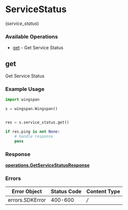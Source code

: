 # ServiceStatus
(*service_status*)

### Available Operations

* [get](#get) - Get Service Status

## get

Get Service Status

### Example Usage

```python
import wingspan

s = wingspan.Wingspan()


res = s.service_status.get()

if res.ping is not None:
    # handle response
    pass
```


### Response

**[operations.GetServiceStatusResponse](../../models/operations/getservicestatusresponse.md)**
### Errors

| Error Object    | Status Code     | Content Type    |
| --------------- | --------------- | --------------- |
| errors.SDKError | 400-600         | */*             |

